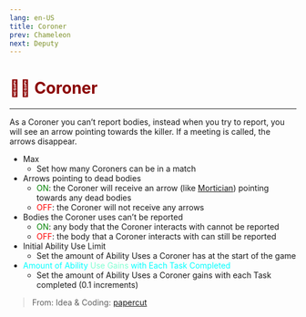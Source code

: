 ```yaml
---
lang: en-US
title: Coroner
prev: Chameleon
next: Deputy
---
```


# <font color="#8b0000">👨‍⚕️ <b>Coroner</b></font> <Badge text="Support" type="tip" vertical="middle"/>
---

As a Coroner you can’t report bodies, instead when you try to report, you will see an arrow pointing towards the killer. If a meeting is called, the arrows disappear.
* Max
  * Set how many Coroners can be in a match
* Arrows pointing to dead bodies
  * <font color=green>ON</font>: the Coroner will receive an arrow (like [Mortician](./Mortician)) pointing towards any dead bodies
  * <font color=red>OFF</font>: the Coroner will not receive any arrows
* Bodies the Coroner uses can’t be reported
  * <font color=green>ON</font>: any body that the Coroner interacts with cannot be reported
  * <font color=red>OFF</font>: the body that a Coroner interacts with can still be reported
* Initial Ability Use Limit
  * Set the amount of Ability Uses a Coroner has at the start of the game
* <font color=#00ffff>Amount of Ability</font> <font color=#7fffd2>Use Gains</font> <font color=#00ffff>with Each Task Completed</font>
  * Set the amount of Ability Uses a Coroner gains with each Task completed (0.1 increments)

> From: Idea & Coding: [papercut](https://github.com/lars-wu)
